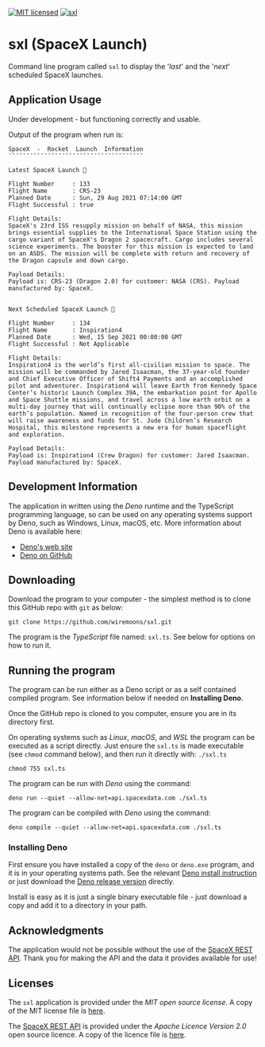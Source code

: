 [![MIT licensed](https://img.shields.io/badge/license-MIT-blue.svg)](https://raw.githubusercontent.com/hyperium/hyper/master/LICENSE)
[![sxl](https://github.com/wiremoons/sxl/actions/workflows/sxl-build-deno.yml/badge.svg?branch=main)](https://github.com/wiremoons/sxl/actions/workflows/sxl-build-deno.yml)

# sxl (SpaceX Launch)

Command line program called `sxl` to display the '*last*' and the '*next*'
scheduled SpaceX launches.

## Application Usage

Under development - but functioning correctly and usable.

Output of the program when run is:

```console
SpaceX  -  Rocket  Launch  Information
¯¯¯¯¯¯¯¯¯¯¯¯¯¯¯¯¯¯¯¯¯¯¯¯¯¯¯¯¯¯¯¯¯¯¯¯¯¯

Latest SpaceX Launch 🚀

Flight Number     : 133
Flight Name       : CRS-23
Planned Date      : Sun, 29 Aug 2021 07:14:00 GMT
Flight Successful : true

Flight Details:
SpaceX's 23rd ISS resupply mission on behalf of NASA, this mission brings essential supplies to the International Space Station using the cargo variant of SpaceX's Dragon 2 spacecraft. Cargo includes several science experiments. The booster for this mission is expected to land on an ASDS. The mission will be complete with return and recovery of the Dragon capsule and down cargo.

Payload Details:
Payload is: CRS-23 (Dragon 2.0) for customer: NASA (CRS). Payload manufactured by: SpaceX.


Next Scheduled SpaceX Launch 🚀

Flight Number     : 134
Flight Name       : Inspiration4
Planned Date      : Wed, 15 Sep 2021 00:00:00 GMT
Flight Successful : Not Applicable

Flight Details:
Inspiration4 is the world’s first all-civilian mission to space. The mission will be commanded by Jared Isaacman, the 37-year-old founder and Chief Executive Officer of Shift4 Payments and an accomplished pilot and adventurer. Inspiration4 will leave Earth from Kennedy Space Center’s historic Launch Complex 39A, the embarkation point for Apollo and Space Shuttle missions, and travel across a low earth orbit on a multi-day journey that will continually eclipse more than 90% of the earth’s population. Named in recognition of the four-person crew that will raise awareness and funds for St. Jude Children’s Research Hospital, this milestone represents a new era for human spaceflight and exploration.

Payload Details:
Payload is: Inspiration4 (Crew Dragon) for customer: Jared Isaacman. Payload manufactured by: SpaceX.
```

## Development Information

The application in written using the _Deno_ runtime and the TypeScript
programming language, so can be used on any operating systems support by Deno,
such as Windows, Linux, macOS, etc. More information about Deno is available
here:

- [Deno's web site](https://deno.land/)
- [Deno on GitHub](https://github.com/denoland)

## Downloading

Download the program to your computer - the simplest method is to clone this
GitHub repo with `git` as below:

```console
git clone https://github.com/wiremoons/sxl.git
```

The program is the *TypeScript* file named: `sxl.ts`. See below for options on
how to run it.

## Running the program

The program can be run either as a Deno script or as a self contained compiled
program. See information below if needed on **Installing Deno**.

Once the GitHub repo is cloned to you computer, ensure you are in its directory
first.

On operating systems such as *Linux*, *macOS*, and *WSL* the program can be
executed as a script directly. Just ensure the `sxl.ts` is made executable (see
`chmod` command below), and then run it directly with: `./sxl.ts`

```console
chmod 755 sxl.ts
```

The program can be run with *Deno* using the command:

```console
deno run --quiet --allow-net=api.spacexdata.com ./sxl.ts
```

The program can be compiled with *Deno* using the command:

```console
deno compile --quiet --allow-net=api.spacexdata.com ./sxl.ts
```

### Installing Deno

First ensure you have installed a copy of the `deno` or `deno.exe` program, and
it is in your operating systems path. See the relevant
[Deno install instruction](https://github.com/denoland/deno_install) or just
download the
[Deno release version](https://github.com/denoland/deno/releases)
directly.

Install is easy as it is just a single binary executable file - just download a
copy and add it to a directory in your path.

## Acknowledgments

The application would not be possible without the use of the
[SpaceX REST API](https://github.com/r-spacex/SpaceX-API). Thank you for making
the API and the data it provides available for use!

## Licenses

The `sxl` application is provided under the *MIT open source license*. A copy of
the MIT license file is [here](./LICENSE).

The [SpaceX REST API](https://github.com/r-spacex/SpaceX-API) is provided under
the _Apache Licence Version 2.0_ open source licence. A copy of the licence file
is [here](https://github.com/r-spacex/SpaceX-API/blob/master/LICENSE).
